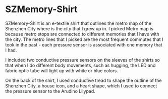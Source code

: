 # SZMemory-Shirt
SZMemory-Shirt is an e-textile shirt that outlines the metro map of the Shenzhen City where is the city that I grew up in. I picked Metro map is because metro stops are connected to different memories that I have with the city. The metro lines that I picked are the most frequent commutes that I took in the past - each pressure sensor is associated with one memory that I had.

I included two conductive pressure sensors on the sleeves of the shirts so that when I do different body movements, such as hugging, the LED and fabric optic tube will light up with white or blue colors. 

On the back of the shirt, I used conductive tread to shape the outline of the Shenzhen City, a house icon, and a heart shape, which I used to connect the pressure sensor to the Arudino Lilypad. 
